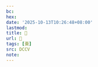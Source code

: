 ```yaml
---
bc:
hex:
date: '2025-10-13T10:26:48+08:00'
lastmod:
title: 􀕟
url: 􀕟
tags: [棗]
src: DCCV
note:
---
```

